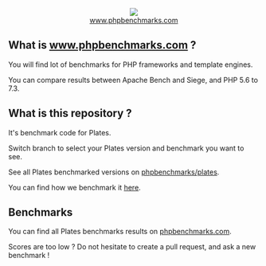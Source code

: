 <p align="center">
  <img src="http://www.phpbenchmarks.com/images/logo_github.png">
  <br>
  <a href="http://www.phpbenchmarks.com" target="_blank">www.phpbenchmarks.com</a>
</p>

## What is www.phpbenchmarks.com ?

You will find lot of benchmarks for PHP frameworks and template engines.

You can compare results between Apache Bench and Siege, and PHP 5.6 to 7.3.

## What is this repository ?

It's benchmark code for Plates.

Switch branch to select your Plates version and benchmark you want to see.

See all Plates benchmarked versions on [phpbenchmarks/plates](https://github.com/phpbenchmarks/plates).

You can find how we benchmark it [here](http://www.phpbenchmarks.com/en/benchmark-protocol.html).

## Benchmarks

You can find all Plates benchmarks results on [phpbenchmarks.com](http://www.phpbenchmarks.com/en/benchmark/plates.html).

Scores are too low ? Do not hesitate to create a pull request, and ask a new benchmark !
